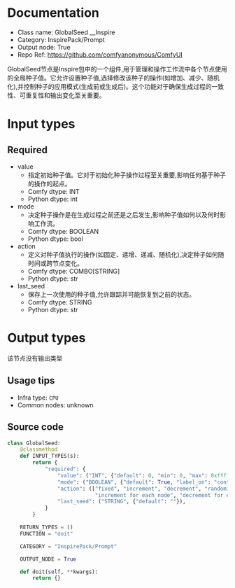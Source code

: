 
# Documentation
- Class name: GlobalSeed __Inspire
- Category: InspirePack/Prompt
- Output node: True
- Repo Ref: https://github.com/comfyanonymous/ComfyUI

GlobalSeed节点是Inspire包中的一个组件,用于管理和操作工作流中各个节点使用的全局种子值。它允许设置种子值,选择修改该种子的操作(如增加、减少、随机化),并控制种子的应用模式(生成前或生成后)。这个功能对于确保生成过程的一致性、可重复性和输出变化至关重要。

# Input types
## Required
- value
    - 指定初始种子值。它对于初始化种子操作过程至关重要,影响任何基于种子的操作的起点。
    - Comfy dtype: INT
    - Python dtype: int
- mode
    - 决定种子操作是在生成过程之前还是之后发生,影响种子值如何以及何时影响工作流。
    - Comfy dtype: BOOLEAN
    - Python dtype: bool
- action
    - 定义对种子值执行的操作(如固定、递增、递减、随机化),决定种子如何随时间或跨节点变化。
    - Comfy dtype: COMBO[STRING]
    - Python dtype: str
- last_seed
    - 保存上一次使用的种子值,允许跟踪并可能恢复到之前的状态。
    - Comfy dtype: STRING
    - Python dtype: str

# Output types
该节点没有输出类型


## Usage tips
- Infra type: `CPU`
- Common nodes: unknown


## Source code
```python
class GlobalSeed:
    @classmethod
    def INPUT_TYPES(s):
        return {
            "required": {
                "value": ("INT", {"default": 0, "min": 0, "max": 0xffffffffffffffff}),
                "mode": ("BOOLEAN", {"default": True, "label_on": "control_before_generate", "label_off": "control_after_generate"}),
                "action": (["fixed", "increment", "decrement", "randomize",
                            "increment for each node", "decrement for each node", "randomize for each node"], ),
                "last_seed": ("STRING", {"default": ""}),
            }
        }

    RETURN_TYPES = ()
    FUNCTION = "doit"

    CATEGORY = "InspirePack/Prompt"

    OUTPUT_NODE = True

    def doit(self, **kwargs):
        return {}

```
